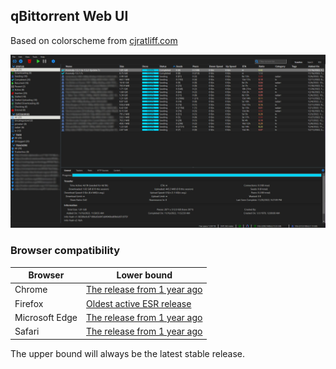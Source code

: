 qBittorrent Web UI
---
Based on colorscheme from [cjratliff.com](https://cjratliff.com)

![Screenshot](qBittorrent-webui-theme-CJRatliff.com.jpg)

### Browser compatibility

| Browser           | Lower bound                                        |
| ----------------- | -------------------------------------------------- |
| Chrome            | [The release from 1 year ago][Chrome-history-link] |
| Firefox           | [Oldest active ESR release][Firefox-ESR-link]      |
| Microsoft Edge    | [The release from 1 year ago][MSEdge-history-link] |
| Safari            | [The release from 1 year ago][Safari-history-link] |

The upper bound will always be the latest stable release.

[Chrome-history-link]: https://en.wikipedia.org/wiki/Google_Chrome_version_history
[Firefox-ESR-link]: https://en.wikipedia.org/wiki/Firefox_version_history#Current_and_future_releases
[MSEdge-history-link]: https://en.wikipedia.org/wiki/Microsoft_Edge#Release_history
[Safari-history-link]: https://en.wikipedia.org/wiki/Safari_version_history
